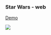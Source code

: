 ### Star Wars - web

[Demo](http://nurySar97.github.io/star-wars-website)

<img src='./src/assets/app.gif'>

